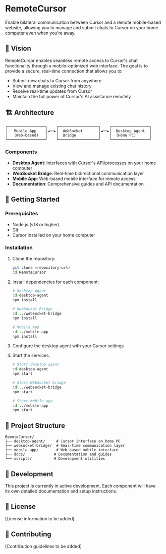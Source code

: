 # RemoteCursor

Enable bilateral communication between Cursor and a remote mobile-based website, allowing you to manage and submit chats to Cursor on your home computer even when you're away.

## 🎯 Vision

RemoteCursor enables seamless remote access to Cursor's chat functionality through a mobile-optimized web interface. The goal is to provide a secure, real-time connection that allows you to:

- Submit new chats to Cursor from anywhere
- View and manage existing chat history
- Receive real-time updates from Cursor
- Maintain the full power of Cursor's AI assistance remotely

## 🏗️ Architecture

```
┌─────────────────┐    ┌──────────────────┐    ┌─────────────────┐
│   Mobile App    │◄──►│  WebSocket       │◄──►│  Desktop Agent  │
│   (Web-based)   │    │  Bridge          │    │  (Home PC)      │
└─────────────────┘    └──────────────────┘    └─────────────────┘
```

### Components

- **Desktop Agent**: Interfaces with Cursor's API/processes on your home computer
- **WebSocket Bridge**: Real-time bidirectional communication layer
- **Mobile App**: Web-based mobile interface for remote access
- **Documentation**: Comprehensive guides and API documentation

## 🚀 Getting Started

### Prerequisites

- Node.js (v18 or higher)
- Git
- Cursor installed on your home computer

### Installation

1. Clone the repository:
   ```bash
   git clone <repository-url>
   cd RemoteCursor
   ```

2. Install dependencies for each component:
   ```bash
   # Desktop Agent
   cd desktop-agent
   npm install

   # WebSocket Bridge
   cd ../websocket-bridge
   npm install

   # Mobile App
   cd ../mobile-app
   npm install
   ```

3. Configure the desktop agent with your Cursor settings

4. Start the services:
   ```bash
   # Start desktop agent
   cd desktop-agent
   npm start

   # Start WebSocket bridge
   cd ../websocket-bridge
   npm start

   # Start mobile app
   cd ../mobile-app
   npm start
   ```

## 📁 Project Structure

```
RemoteCursor/
├── desktop-agent/     # Cursor interface on home PC
├── websocket-bridge/  # Real-time communication layer
├── mobile-app/        # Web-based mobile interface
├── docs/             # Documentation and guides
└── scripts/          # Development utilities
```

## 🔧 Development

This project is currently in active development. Each component will have its own detailed documentation and setup instructions.

## 📄 License

[License information to be added]

## 🤝 Contributing

[Contribution guidelines to be added]
